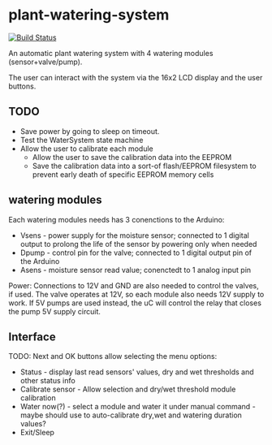 # plant-watering-system

[![Build Status](https://travis-ci.com/uCautomation/plant-watering-system.svg?branch=master)](https://travis-ci.com/uCautomation/plant-watering-system)

An automatic plant watering system with 4 watering modules (sensor+valve/pump).

The user can interact with the system via the 16x2 LCD display and the user buttons.

## TODO
 - Save power by going to sleep on timeout.
 - Test the WaterSystem state machine
 - Allow the user to calibrate each module
   - Allow the user to save the calibration data into the EEPROM
   - Save the calibration data into a sort-of flash/EEPROM filesystem to prevent early death of specific EEPROM memory cells

## watering modules

Each watering modules needs has 3 conenctions to the Arduino:
- Vsens - power supply for the moisture sensor; connected to 1 digital output to prolong the life of the sensor by powering only when needed
- Dpump - control pin for the valve; connected to 1 digital output pin of the Arduino
- Asens - moisture sensor read value; conenctedt to 1 analog input pin

Power:
Connections to 12V and GND are also needed to control the valves, if used. The valve operates at 12V, so each module also needs 12V supply to work.
If 5V pumps are used instead, the uC will control the relay that closes the pump 5V supply circuit.

## Interface

TODO: Next and OK buttons allow selecting the menu options:

* Status - display last read sensors' values, dry and wet thresholds and other status info
* Calibrate sensor - Allow selection and dry/wet threshold module calibration
* Water now(?) - select a module and water it under manual command - maybe should use to auto-calibrate dry,wet and watering duration values?
* Exit/Sleep

